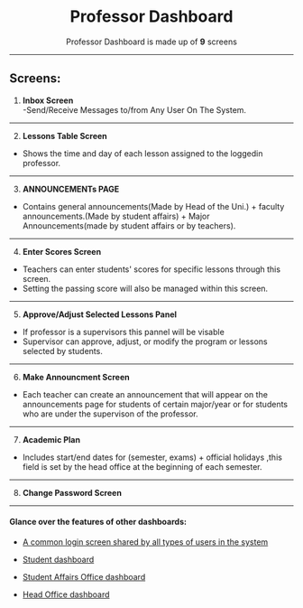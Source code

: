 <div align="center">

<h1>Professor Dashboard</h1>
<p>
 Professor Dashboard is made up of <b>9</b> screens
</p>

</div>

---
Screens:
---
1. **Inbox Screen**  
-Send/Receive Messages to/from Any User On The System.
---
2. **Lessons Table Screen**
- Shows the time and day of each lesson assigned to the loggedin professor.
---

3. **ANNOUNCEMENTs PAGE**
- Contains general announcements(Made by Head of the Uni.) + faculty announcements.(Made by student affairs) + Major Announcements(made by student affairs or by teachers).
---
4. **Enter Scores Screen** 
- Teachers can enter students' scores for specific lessons through this screen.
- Setting the passing score will also be managed within this screen.
---
5. **Approve/Adjust Selected Lessons Panel**
- If professor is a supervisors this pannel will be visable
- Supervisor can approve, adjust, or modify the program or lessons selected by students.
---
6. **Make Announcment Screen**
- Each teacher can create an announcement that will appear on the announcements page for students of certain major/year or for students who are under the supervison of the professor.
---
7. **Academic Plan** 
- Includes start/end dates for (semester, exams) + official holidays ,this field is set by the head office at the beginning of each semester.
---

8. **Change Password Screen**
---
#### Glance over the features of other dashboards: 
  
- [A common login screen shared by all types of users in the system](./docs/Login-Screen.md)

- [Student dashboard](./docs/Student-App.md)

- [Student Affairs Office dashboard](./docs/Student-Affairs-App.md)

- [Head Office dashboard](./docs/Head-Office-App.md)



